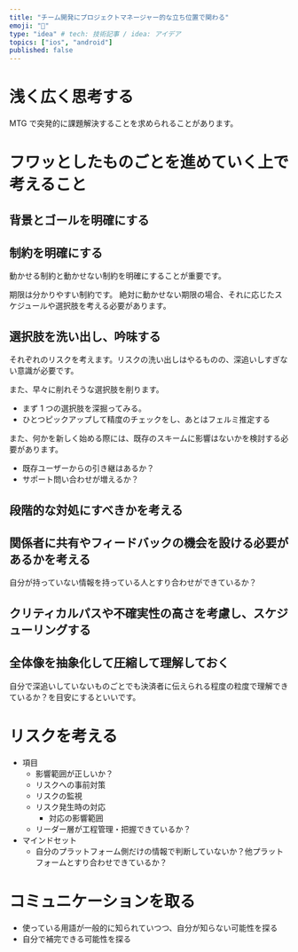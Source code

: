 ```yaml
---
title: "チーム開発にプロジェクトマネージャー的な立ち位置で関わる"
emoji: "🕌"
type: "idea" # tech: 技術記事 / idea: アイデア
topics: ["ios", "android"]
published: false
---
```


# 浅く広く思考する

MTG で突発的に課題解決することを求められることがあります。

# フワッとしたものごとを進めていく上で考えること

## 背景とゴールを明確にする

## 制約を明確にする

動かせる制約と動かせない制約を明確にすることが重要です。

期限は分かりやすい制約です。
絶対に動かせない期限の場合、それに応じたスケジュールや選択肢を考える必要があります。

## 選択肢を洗い出し、吟味する

それぞれのリスクを考えます。リスクの洗い出しはやるものの、深追いしすぎない意識が必要です。

また、早々に削れそうな選択肢を削ります。

- まず 1 つの選択肢を深掘ってみる。
- ひとつピックアップして精度のチェックをし、あとはフェルミ推定する

また、何かを新しく始める際には、既存のスキームに影響はないかを検討する必要があります。

- 既存ユーザーからの引き継はあるか？
- サポート問い合わせが増えるか？

## 段階的な対処にすべきかを考える

## 関係者に共有やフィードバックの機会を設ける必要があるかを考える

自分が持っていない情報を持っている人とすり合わせができているか？

## クリティカルパスや不確実性の高さを考慮し、スケジューリングする

## 全体像を抽象化して圧縮して理解しておく

自分で深追いしていないものごとでも決済者に伝えられる程度の粒度で理解できているか？を目安にするといいです。

# リスクを考える

- 項目
  - 影響範囲が正しいか？
  - リスクへの事前対策
  - リスクの監視
  - リスク発生時の対応
    - 対応の影響範囲
  - リーダー層が工程管理・把握できているか？
- マインドセット
  - 自分のプラットフォーム側だけの情報で判断していないか？他プラットフォームとすり合わせできているか？

# コミュニケーションを取る

- 使っている用語が一般的に知られていつつ、自分が知らない可能性を探る
- 自分で補完できる可能性を探る
